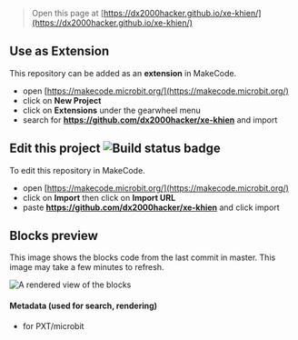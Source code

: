 
> Open this page at [https://dx2000hacker.github.io/xe-khien/](https://dx2000hacker.github.io/xe-khien/)

## Use as Extension

This repository can be added as an **extension** in MakeCode.

* open [https://makecode.microbit.org/](https://makecode.microbit.org/)
* click on **New Project**
* click on **Extensions** under the gearwheel menu
* search for **https://github.com/dx2000hacker/xe-khien** and import

## Edit this project ![Build status badge](https://github.com/dx2000hacker/xe-khien/workflows/MakeCode/badge.svg)

To edit this repository in MakeCode.

* open [https://makecode.microbit.org/](https://makecode.microbit.org/)
* click on **Import** then click on **Import URL**
* paste **https://github.com/dx2000hacker/xe-khien** and click import

## Blocks preview

This image shows the blocks code from the last commit in master.
This image may take a few minutes to refresh.

![A rendered view of the blocks](https://github.com/dx2000hacker/xe-khien/raw/master/.github/makecode/blocks.png)

#### Metadata (used for search, rendering)

* for PXT/microbit
<script src="https://makecode.com/gh-pages-embed.js"></script><script>makeCodeRender("{{ site.makecode.home_url }}", "{{ site.github.owner_name }}/{{ site.github.repository_name }}");</script>
